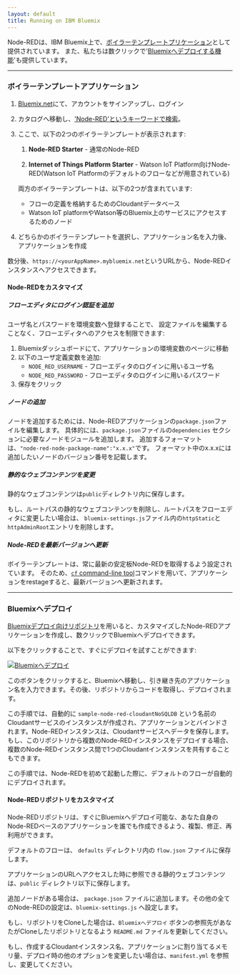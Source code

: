 ```yaml
---
layout: default
title: Running on IBM Bluemix
---
```


Node-REDは、IBM Bluemix上で、[ボイラーテンプレートプリケーション](#boilerplate-application)として提供されています。
また、私たちは数クリックで'[Bluemixへデプロイする機能](#deploy-to-bluemix)'も提供しています。

---

### ボイラーテンプレートアプリケーション

1. [Bluemix.net](http://bluemix.net)にて、アカウントをサインアップし、ログイン

2. カタログへ移動し、['Node-RED'というキーワードで検索](https://new-console.ng.bluemix.net/catalog/starters?search=Node-RED)。

3. ここで、以下の2つのボイラーテンプレートが表示されます:

    1. **Node-RED Starter** - 通常のNode-RED

    2. **Internet of Things Platform Starter** - Watson IoT Platform向けNode-RED(Watson IoT Platformのデフォルトのフローなどが用意されている)

   両方のボイラーテンプレートは、以下の2つが含まれています:

     - フローの定義を格納するためのCloudantデータベース
     - Watson IoT platformやWatson等のBluemix上のサービスにアクセスするためのノード

4. どちらかのボイラーテンプレートを選択し、アプリケーション名を入力後、アプリケーションを作成

数分後、`https://<yourAppName>.mybluemix.net`というURLから、Node-REDインスタンスへアクセスできます。

#### Node-REDをカスタマイズ

##### フローエディタにログイン認証を追加

ユーザ名とパスワードを環境変数へ登録することで、 設定ファイルを編集することなく、フローエディタへのアクセスを制限できます:

1. Bluemixダッシュボードにて、アプリケーションの環境変数のページに移動
2. 以下のユーザ定義変数を追加:
    - `NODE_RED_USERNAME` - フローエディタのログインに用いるユーザ名
    - `NODE_RED_PASSWORD` - フローエディタのログインに用いるパスワード
3. 保存をクリック

##### ノードの追加

ノードを追加するためには、Node-REDアプリケーションの`package.json`ファイルを編集します。
具体的には、`package.json`ファイルの`dependencies` セクションに必要なノードモジュールを追加します。
追加するフォーマットは、`"node-red-node-package-name":"x.x.x"`です。
フォーマット中のx.x.xには追加したいノードのバージョン番号を記載します。

##### 静的なウェブコンテンツを変更

静的なウェブコンテンツは`public`ディレクトリ内に保存します。

もし、ルートパスの静的なウェブコンテンツを削除し、ルートパスをフローエディタに変更したい場合は、
`bluemix-settings.js`ファイル内の`httpStatic`と`httpAdminRoot`エントリを削除します。

##### Node-REDを最新バージョンへ更新

ボイラーテンプレートは、常に最新の安定板Node-REDを取得するよう設定されています。
そのため、[`cf` command-line tool](https://console.ng.bluemix.net/docs/cli/reference/cfcommands/index.html)コマンドを用いて、アプリケーションをrestageすると、最新バージョンへ更新されます。

---

### Bluemixへデプロイ

[Bluemixデプロイ向けリポジトリ](https://github.com/node-red/node-red-bluemix-starter)を用いると、カスタマイズしたNode-REDアプリケーションを作成し、数クリックでBluemixへデプロイできます。

以下をクリックすることで、すぐにデプロイを試すことができます:

[![Bluemixへデプロイ](https://bluemix.net/deploy/button.png)](https://bluemix.net/deploy?repository=https://github.com/node-red/node-red-bluemix-starter.git)

このボタンをクリックすると、Bluemixへ移動し、引き継き先のアプリケーション名を入力できます。その後、リポジトリからコードを取得し、デプロイされます。

この手順では、自動的に `sample-node-red-cloudantNoSQLDB` という名前のCloudantサービスのインスタンスが作成され、アプリケーションとバインドされます。Node-REDインスタンスは、Cloudantサービスへデータを保存します。もし、このリポジトリから複数のNode-REDインスタンスをデプロイする場合、複数のNode-REDインスタンス間で1つのCloudantインスタンスを共有することもできます。

この手順では、Node-REDを初めて起動した際に、デフォルトのフローが自動的にデプロイされます。

#### Node-REDリポジトリをカスタマイズ

Node-REDリポジトリは、すぐにBluemixへデプロイ可能な、あなた自身のNode-REDベースのアプリケーションを誰でも作成できるよう、複製、修正、再利用ができます。

デフォルトのフローは、 `defaults` ディレクトリ内の `flow.json` ファイルに保存します。

アプリケーションのURLへアクセスした時に参照できる静的ウェブコンテンツは、`public` ディレクトリ以下に保存します。

追加ノードがある場合は、 `package.json` ファイルに追加します。その他の全てのNode-REDの設定は、`bluemix-settings.js` へ設定します。

もし、リポジトリをCloneした場合は、`Bluemixへデプロイ` ボタンの参照先があなたがCloneしたリポジトリとなるよう `README.md` ファイルを更新してください。

もし、作成するCloudantインスタンス名、アプリケーションに割り当てるメモリ量、デプロイ時の他のオプションを変更したい場合は、`manifest.yml` を参照し、変更してください。